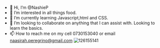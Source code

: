 - 👋 Hi, I’m @NashieP
- 👀 I’m interested in all things food.
- 🌱 I’m currently learning Javascript,html and CSS.
- 💞️ I’m looking to collaborate on anything that I can assist with. Looking to learn the basics.
- 📫 How to reach me on my cell 0730153040 or email naasirah.peregrino@gmail.com ![126155141](https://github.com/NashieP/NashieP/assets/139861729/5e688a46-955b-4bbc-9e76-cd7899aeb590)


<!---
NashieP/NashieP is a ✨ special ✨ repository because its `README.md` (this file) appears on your GitHub profile.
You can click the Preview link to take a look at your changes.
--->
